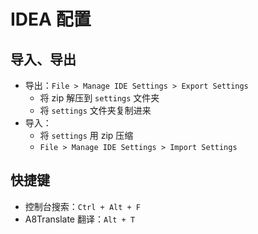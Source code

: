 # IDEA 配置

## 导入、导出
- 导出：`File > Manage IDE Settings > Export Settings`
  - 将 zip 解压到 `settings` 文件夹
  - 将 `settings` 文件夹复制进来
- 导入：
  - 将 `settings` 用 zip 压缩
  - `File > Manage IDE Settings > Import Settings`

## 快捷键
- 控制台搜索：`Ctrl + Alt + F`
- A8Translate 翻译：`Alt + T`